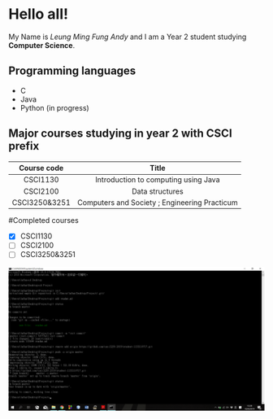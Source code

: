 # Hello all!
My Name is *Leung Ming Fung Andy* and I am a Year 2 student studying **Computer Science**.

## Programming languages
- C
- Java
- Python (in progress)

## Major courses studying in year 2 with CSCI prefix
Course code   | Title
:-------------:|:-------------:
CSCI1130 | Introduction to computing using Java 
CSCI2100   | Data structures
CSCI3250&3251 |  Computers and Society ; Engineering Practicum

#Completed courses
- [x] CSCI1130
- [ ] CSCI2100
- [ ]  CSCI3250&3251

![alt text](https://github.com/csci3250-2019/student-1155110717/blob/master/%E8%9E%A2%E5%B9%95%E6%93%B7%E5%8F%96%E7%95%AB%E9%9D%A2%20(142).png "Screenshot")
